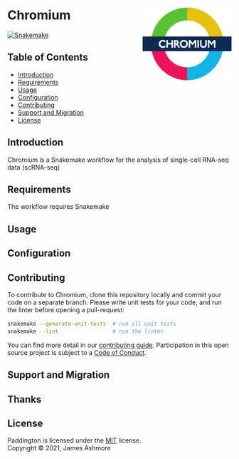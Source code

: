 # Chromium <img align="right" width="200" src="images/roundel.png">

[![Snakemake][shield-snakemake]](https://snakemake.readthedocs.io)

Table of Contents
-----------------


  * [Introduction](#introduction)
  * [Requirements](#requirements)
  * [Usage](#usage)
  * [Configuration](#configuration)
  * [Contributing](#contributing)
  * [Support and Migration](#support-and-migration)
  * [License](#license)

Introduction
------------

Chromium is a Snakemake workflow for the analysis of single-cell RNA-seq data (scRNA-seq)

Requirements
------------

The workflow requires Snakemake


Usage
-----


Configuration
-------------



Contributing
------------

To contribute to Chromium, clone this repository locally and commit your code on a separate branch. Please write unit tests for your code, and run the linter before opening a pull-request:

```sh
snakemake --generate-unit-tests  # run all unit tests
snakemake --lint                 # run the linter
```

You can find more detail in our [contributing guide](CONTRIBUTING.md). Participation in this open source project is subject to a [Code of Conduct](CODE_OF_CONDUCT.md).

Support and Migration
---------------------

Thanks
------



License
-------

Paddington is licensed under the [MIT](LICENSE.md) license.  
Copyright &copy; 2021, James Ashmore

[shield-snakemake]: https://img.shields.io/badge/snakemake-brightgreen.svg
